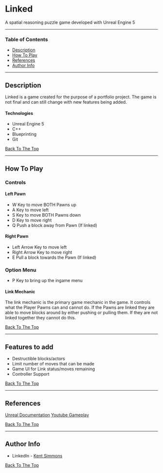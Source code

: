 # Linked

A spatial reasoning puzzle game developed with Unreal Engine 5

---

### Table of Contents

- [Description](#description)
- [How To Play](#how-to-play)
- [References](#references)
- [Author Info](#author-info)

---

## Description

Linked is a game created for the purpose of a portfolio project. The game is not final and can still change with new features being added.

#### Technologies

- Unreal Engine 5
- C++ 
- Blueprinting
- Git

[Back To The Top](#linked)

---

## How To Play

### Controls

#### Left Pawn

- W Key to move BOTH Pawns up
- A Key to move left
- S Key to move BOTH Pawns down
- D Key to move right
- Q Push a block away from Pawn (If linked)

#### Right Pawn

- Left Arrow Key to move left
- Right Arrow Key to move right
- E Pull a block towards the Pawn (If linked)

### Option Menu

- P Key to bring up the ingame menu

#### Link Mechanic

The link mechanic is the primary game mechanic in the game. It controls what the Player Pawns can and cannot do.
If the Pawns are linked they are able to move blocks around by either pushing or pulling them. If they are not linked together
they cannot do this.

[Back To The Top](#linked)

---

## Features to add

- Destructible blocks/actors
- Limit number of moves that can be made
- Game UI for Link status/moves remaining
- Controller Support

[Back To The Top](#read-me-template)

---

## References

[Unreal Documentation](https://www.unrealengine.com/en-US/bing-search?x=0&y=0&filter=Documentation)
[Youtube Gameplay](https://www.youtube.com/channel/UCG5LdnJxAcCPUxRxXu5J4PQ/featured)

[Back To The Top](#linked)

---

## Author Info

- LinkedIn - [Kent Simmons](https://www.linkedin.com/in/kent-simmons-157b501b6/)

[Back To The Top](#linked)